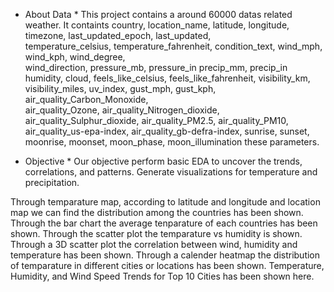 * About Data *
This project contains a around 60000 datas related weather. 
It containts country,	location_name,	latitude,	longitude,	timezone,	last_updated_epoch,	last_updated,	
temperature_celsius,	temperature_fahrenheit,	condition_text,	wind_mph,	wind_kph,	wind_degree,	
wind_direction,	pressure_mb,	pressure_in	precip_mm,	precip_in	humidity,	cloud,	feels_like_celsius,	
feels_like_fahrenheit,	visibility_km,	visibility_miles,	uv_index,	gust_mph,	gust_kph,	air_quality_Carbon_Monoxide,	
air_quality_Ozone,	air_quality_Nitrogen_dioxide,	air_quality_Sulphur_dioxide,	air_quality_PM2.5,	air_quality_PM10,	
air_quality_us-epa-index,	air_quality_gb-defra-index,	sunrise,	sunset,	moonrise,	moonset,	moon_phase,	moon_illumination these parameters.

* Objective *
Our objective perform basic EDA to uncover the trends, correlations, and patterns.
Generate visualizations for temperature and precipitation.

Through temparature map, according to latitude and longitude and location map we can find the distribution among the countries has been shown.
Through the bar chart the average tenparature of each countries has been shown.
Through the scatter plot the temparature vs humidity is shown.
Through a 3D scatter plot the correlation between wind, humidity and temperature has been shown.
Through a calender heatmap the distribution of temparature in different cities or locations has been shown.
Temperature, Humidity, and Wind Speed Trends for Top 10 Cities has been shown here.
